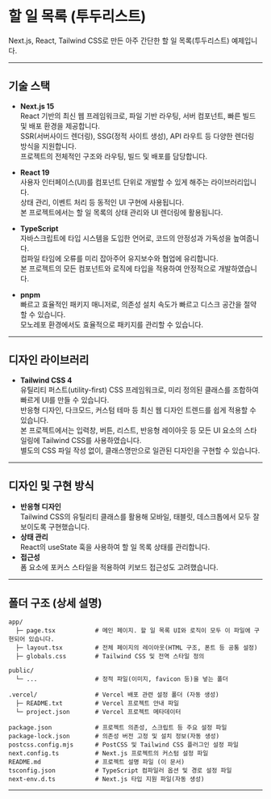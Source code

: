# 할 일 목록 (투두리스트)

Next.js, React, Tailwind CSS로 만든 아주 간단한 할 일 목록(투두리스트) 예제입니다.

---

## 기술 스택

- **Next.js 15**  
  React 기반의 최신 웹 프레임워크로, 파일 기반 라우팅, 서버 컴포넌트, 빠른 빌드 및 배포 환경을 제공합니다.  
  SSR(서버사이드 렌더링), SSG(정적 사이트 생성), API 라우트 등 다양한 렌더링 방식을 지원합니다.  
  프로젝트의 전체적인 구조와 라우팅, 빌드 및 배포를 담당합니다.

- **React 19**  
  사용자 인터페이스(UI)를 컴포넌트 단위로 개발할 수 있게 해주는 라이브러리입니다.  
  상태 관리, 이벤트 처리 등 동적인 UI 구현에 사용됩니다.  
  본 프로젝트에서는 할 일 목록의 상태 관리와 UI 렌더링에 활용됩니다.

- **TypeScript**  
  자바스크립트에 타입 시스템을 도입한 언어로, 코드의 안정성과 가독성을 높여줍니다.  
  컴파일 타임에 오류를 미리 잡아주어 유지보수와 협업에 유리합니다.  
  본 프로젝트의 모든 컴포넌트와 로직에 타입을 적용하여 안정적으로 개발하였습니다.

- **pnpm**  
  빠르고 효율적인 패키지 매니저로, 의존성 설치 속도가 빠르고 디스크 공간을 절약할 수 있습니다.  
  모노레포 환경에서도 효율적으로 패키지를 관리할 수 있습니다.

---

## 디자인 라이브러리

- **Tailwind CSS 4**  
  유틸리티 퍼스트(utility-first) CSS 프레임워크로, 미리 정의된 클래스를 조합하여 빠르게 UI를 만들 수 있습니다.  
  반응형 디자인, 다크모드, 커스텀 테마 등 최신 웹 디자인 트렌드를 쉽게 적용할 수 있습니다.  
  본 프로젝트에서는 입력창, 버튼, 리스트, 반응형 레이아웃 등 모든 UI 요소의 스타일링에 Tailwind CSS를 사용하였습니다.  
  별도의 CSS 파일 작성 없이, 클래스명만으로 일관된 디자인을 구현할 수 있습니다.

---

## 디자인 및 구현 방식

- **반응형 디자인**  
  Tailwind CSS의 유틸리티 클래스를 활용해 모바일, 태블릿, 데스크톱에서 모두 잘 보이도록 구현했습니다.
- **상태 관리**  
  React의 useState 훅을 사용하여 할 일 목록 상태를 관리합니다.
- **접근성**  
  폼 요소에 포커스 스타일을 적용하여 키보드 접근성도 고려했습니다.

---

## 폴더 구조 (상세 설명)

```
app/
  ├─ page.tsx           # 메인 페이지. 할 일 목록 UI와 로직이 모두 이 파일에 구현되어 있습니다.
  ├─ layout.tsx         # 전체 페이지의 레이아웃(HTML 구조, 폰트 등 공통 설정)
  ├─ globals.css        # Tailwind CSS 및 전역 스타일 정의

public/
  └─ ...                # 정적 파일(이미지, favicon 등)을 넣는 폴더

.vercel/                # Vercel 배포 관련 설정 폴더 (자동 생성)
  ├─ README.txt         # Vercel 프로젝트 안내 파일
  └─ project.json       # Vercel 프로젝트 메타데이터

package.json            # 프로젝트 의존성, 스크립트 등 주요 설정 파일
package-lock.json       # 의존성 버전 고정 및 설치 정보(자동 생성)
postcss.config.mjs      # PostCSS 및 Tailwind CSS 플러그인 설정 파일
next.config.ts          # Next.js 프로젝트의 커스텀 설정 파일
README.md               # 프로젝트 설명 파일 (이 문서)
tsconfig.json           # TypeScript 컴파일러 옵션 및 경로 설정 파일
next-env.d.ts           # Next.js 타입 지원 파일(자동 생성)

```

---


